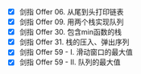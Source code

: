 * [x] 剑指 Offer 06. 从尾到头打印链表
* [x] 剑指 Offer 09. 用两个栈实现队列
* [x] 剑指 Offer 30. 包含min函数的栈
* [x] 剑指 Offer 31. 栈的压入、弹出序列
* [x] 剑指 Offer 59 - I. 滑动窗口的最大值
* [x] 剑指 Offer 59 - II. 队列的最大值